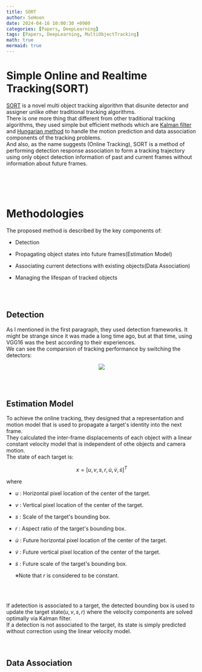 ```yaml
---
title: SORT
author: SeHoon
date: 2024-04-16 10:00:30 +0900
categories: [Papers, DeepLearning]
tags: [Papers, DeepLearning, MultiObjectTracking]
math: true
mermaid: true
---
```


# Simple Online and Realtime Tracking(SORT)

[SORT](https://arxiv.org/abs/1602.00763) is a novel multi object tracking algorithm that disunite detector and assigner unlike other traditional tracking algorithms.<br>
There is one more thing that different from other traditional tracking algorithms, they used simple but efficient methods which are [Kalman filter](https://csh970605.github.io/posts/Kalman_Filter/) and [Hungarian method](https://csh970605.github.io/posts/Hungarian_Method/) to handle the motion prediction and data association components of the tracking problems.<br>
And also, as the name suggests (Online Tracking), SORT is a method of performing detection response association to form a tracking trajectory using only object detection information of past and current frames without information about future frames.<br>
<br><br><br><br>


# Methodologies

The proposed method is described by the key components of:

+ Detection

+ Propagating object states into future frames(Estimation Model)

+ Associating current detections with existing objects(Data Association)

+ Managing the lifespan of tracked objects

<br><br>

## Detection

As I mentioned in the first paragraph, they used detection frameworks. It might be strange since it was made a long time ago, but at that time, using VGG16 was the best according to their experiences.<br>
We can see the comparsion of tracking performance by switching the detectors:

<center>

<img src='https://github.com/csh970605/csh970605.github.io/assets/28240052/83698201-b777-4f7b-9273-e837e4f8d2b8'><br>

</center>
<br><br>

## Estimation Model

To achieve the online tracking, they designed that a representation and motion model that is used to propagate a target's identity into the next frame.<br>
They calculated the inter-frame displacements of each object with a linear constant velocity model that is independent of othe objects and camera motion.<br>
The state of each target is:

<center>

$x = [u, v, s, r, \dot{u}, \dot{v}, \dot{s}]^T$
</center>
where 

+ $u$ : Horizontal pixel location of the center of the target.

+ $v$ : Vertical pixel location of the center of the target.

+ $s$ : Scale of the target's bounding box.

+ $r$ : Aspect ratio of the target's bounding box.

+ $\dot{u}$ : Future horizontal pixel location of the center of the target.

+ $\dot{v}$ : Future vertical pixel location of the center of the target.

+ $\dot{s}$ : Future scale of the target's bounding box.

    ※Note that *r* is considered to be constant.

<br><br>

If adetection is associated to a target, the detected bounding box is used to update the target state($u, v, s, r$) where the velocity components are solved optimally via Kalman filter.<br>
If a detection is not associated to the target, its state is simply predicted without correction using the linear velocity model.<br>
<br><br>

## Data Association
